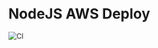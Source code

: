 # NodeJS AWS Deploy
![CI](https://github.com/aalonzolu/nodeawsdeploy/workflows/CI/badge.svg?branch=master)
